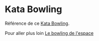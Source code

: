 
# Kata Bowling

Référence de ce [Kata Bowling](https://codingdojo.org/kata/Bowling).

Pour aller plus loin [Le bowling de l'espace](https://fr.slideshare.net/xpmatteo/20101125-ocpxpday)